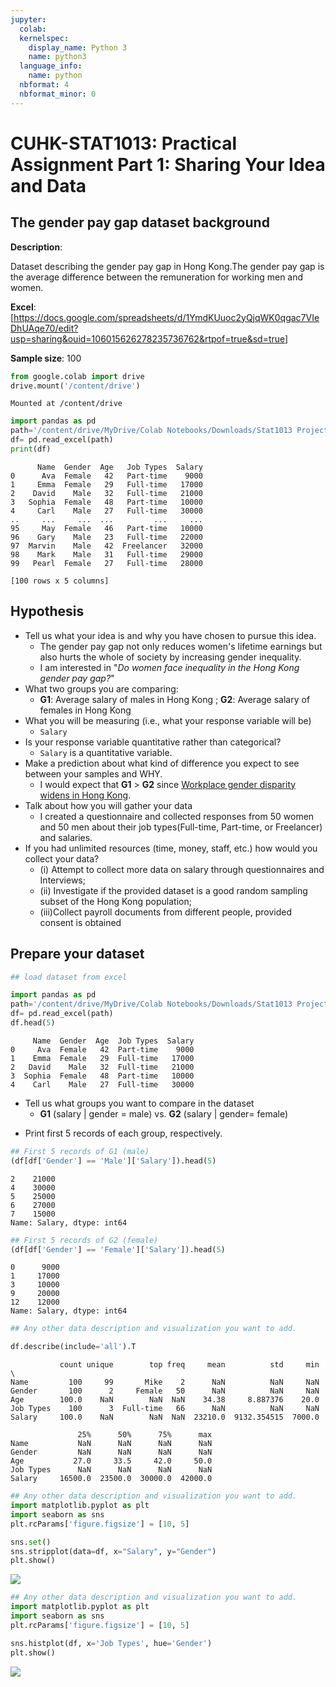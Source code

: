```yaml
---
jupyter:
  colab:
  kernelspec:
    display_name: Python 3
    name: python3
  language_info:
    name: python
  nbformat: 4
  nbformat_minor: 0
---
```


<div class="cell markdown" id="risZsp2ysoDJ">

</div>

<div class="cell markdown" id="9xZnRXM7x0Cv">

# CUHK-STAT1013: Practical Assignment Part 1: Sharing Your Idea and Data

</div>

<div class="cell markdown" id="9Fy05KAkyJI0">

## The gender pay gap dataset background

**Description**:

Dataset describing the gender pay gap in Hong Kong.The gender pay gap is
the average difference between the remuneration for working men and
women.

**Excel**:\[<https://docs.google.com/spreadsheets/d/1YmdKUuoc2yQjqWK0qgac7VIeDhUAqe70/edit?usp=sharing&ouid=106015626278235736762&rtpof=true&sd=true>\]

**Sample size**: 100

</div>

<div class="cell code" execution_count="5"
colab="{&quot;base_uri&quot;:&quot;https://localhost:8080/&quot;}"
id="Om85mbqufqWk" outputId="241d6dd8-53b6-4e9a-c889-3199bf15c3d8">

``` python
from google.colab import drive
drive.mount('/content/drive')
```

<div class="output stream stdout">

    Mounted at /content/drive

</div>

</div>

<div class="cell code" execution_count="6"
colab="{&quot;base_uri&quot;:&quot;https://localhost:8080/&quot;}"
id="fhUhfjcSgIq6" outputId="75d65e9c-eb2c-41c2-cdad-d5a2e9a91010">

``` python
import pandas as pd
path='/content/drive/MyDrive/Colab Notebooks/Downloads/Stat1013 Project Dataset.xlsx'
df= pd.read_excel(path)
print(df)
```

<div class="output stream stdout">

          Name  Gender  Age   Job Types  Salary
    0      Ava  Female   42   Part-time    9000
    1     Emma  Female   29   Full-time   17000
    2    David    Male   32   Full-time   21000
    3   Sophia  Female   48   Part-time   10000
    4     Carl    Male   27   Full-time   30000
    ..     ...     ...  ...         ...     ...
    95     May  Female   46   Part-time   10000
    96    Gary    Male   23   Full-time   22000
    97  Marvin    Male   42  Freelancer   32000
    98    Mark    Male   31   Full-time   29000
    99   Pearl  Female   27   Full-time   28000

    [100 rows x 5 columns]

</div>

</div>

<div class="cell markdown" id="k85zO7zxys4H">

## Hypothesis

-   Tell us what your idea is and why you have chosen to pursue this
    idea.
    -   The gender pay gap not only reduces women's lifetime earnings
        but also hurts the whole of society by increasing gender
        inequality.
    -   I am interested in "*Do women face inequality in the Hong Kong
        gender pay gap?*"
-   What two groups you are comparing:
    -   **G1**: Average salary of males in Hong Kong ; **G2**: Average
        salary of females in Hong Kong
-   What you will be measuring (i.e., what your response variable will
    be)
    -   `Salary`
-   Is your response variable quantitative rather than categorical?
    -   `Salary` is a quantitative variable.
-   Make a prediction about what kind of difference you expect to see
    between your samples and WHY.
    -   I would expect that **G1** \> **G2** since [Workplace gender
        disparity widens in Hong
        Kong](https://hrmasia.com/workplace-gender-disparity-widens-in-hong-kong/).
-   Talk about how you will gather your data
    -   I created a questionnaire and collected responses from 50 women
        and 50 men about their job types(Full-time, Part-time, or
        Freelancer) and salaries.
-   If you had unlimited resources (time, money, staff, etc.) how would
    you collect your data?
    -   \(i\) Attempt to collect more data on salary through
        questionnaires and Interviews;
    -   \(ii\) Investigate if the provided dataset is a good random
        sampling subset of the Hong Kong population;
    -   (iii)Collect payroll documents from different people, provided
        consent is obtained

</div>

<div class="cell markdown" id="3GOdPWT03PQB">

## Prepare your dataset

</div>

<div class="cell code" execution_count="7"
colab="{&quot;base_uri&quot;:&quot;https://localhost:8080/&quot;,&quot;height&quot;:206}"
id="mUxJb4hxvpHQ" outputId="280c9fa2-6916-404c-c74a-543c297b36e6">

``` python
## load dataset from excel

import pandas as pd
path='/content/drive/MyDrive/Colab Notebooks/Downloads/Stat1013 Project Dataset.xlsx'
df= pd.read_excel(path)
df.head(5)
```

<div class="output execute_result" execution_count="7">

         Name  Gender  Age  Job Types  Salary
    0     Ava  Female   42  Part-time    9000
    1    Emma  Female   29  Full-time   17000
    2   David    Male   32  Full-time   21000
    3  Sophia  Female   48  Part-time   10000
    4    Carl    Male   27  Full-time   30000

</div>

</div>

<div class="cell markdown" id="55xAIxVa3hpQ">

-   Tell us what groups you want to compare in the dataset
    -   **G1** (salary \| gender = male) vs. **G2** (salary \| gender=
        female)

</div>

<div class="cell markdown" id="13PdL3ht3902">

-   Print first 5 records of each group, respectively.

</div>

<div class="cell code" execution_count="8"
colab="{&quot;base_uri&quot;:&quot;https://localhost:8080/&quot;}"
id="UNL0WXav3hLj" outputId="f17ef6bc-4418-4fe8-e466-72958fe0cf40">

``` python
## First 5 records of G1 (male)
(df[df['Gender'] == 'Male']['Salary']).head(5)
```

<div class="output execute_result" execution_count="8">

    2    21000
    4    30000
    5    25000
    6    27000
    7    15000
    Name: Salary, dtype: int64

</div>

</div>

<div class="cell code" execution_count="9"
colab="{&quot;base_uri&quot;:&quot;https://localhost:8080/&quot;}"
id="dhe52HVB4T1O" outputId="b452e320-4520-43fa-ce21-07d13682f1de">

``` python
## First 5 records of G2 (female)
(df[df['Gender'] == 'Female']['Salary']).head(5)
```

<div class="output execute_result" execution_count="9">

    0      9000
    1     17000
    3     10000
    9     20000
    12    12000
    Name: Salary, dtype: int64

</div>

</div>

<div class="cell code" execution_count="10"
colab="{&quot;base_uri&quot;:&quot;https://localhost:8080/&quot;,&quot;height&quot;:206}"
id="loTM_J8VyPBP" outputId="13b1a7f9-d486-4f14-e60f-aa4374a5f5c7">

``` python
## Any other data description and visualization you want to add.

df.describe(include='all').T
```

<div class="output execute_result" execution_count="10">

               count unique        top freq     mean          std     min  \
    Name         100     99       Mike    2      NaN          NaN     NaN   
    Gender       100      2     Female   50      NaN          NaN     NaN   
    Age        100.0    NaN        NaN  NaN    34.38     8.887376    20.0   
    Job Types    100      3  Full-time   66      NaN          NaN     NaN   
    Salary     100.0    NaN        NaN  NaN  23210.0  9132.354515  7000.0   

                   25%      50%      75%      max  
    Name           NaN      NaN      NaN      NaN  
    Gender         NaN      NaN      NaN      NaN  
    Age           27.0     33.5     42.0     50.0  
    Job Types      NaN      NaN      NaN      NaN  
    Salary     16500.0  23500.0  30000.0  42000.0  

</div>

</div>

<div class="cell code" execution_count="11"
colab="{&quot;base_uri&quot;:&quot;https://localhost:8080/&quot;,&quot;height&quot;:339}"
id="zEgfWXaKGvNC" outputId="7ffc3566-f916-4186-eedb-8bc79a30719e">

``` python
## Any other data description and visualization you want to add.
import matplotlib.pyplot as plt
import seaborn as sns
plt.rcParams['figure.figsize'] = [10, 5]

sns.set()
sns.stripplot(data=df, x="Salary", y="Gender")
plt.show()
```

<div class="output display_data">

![](35a687f420cfd9fb33508d948e19c7f9f3079507.png)

</div>

</div>

<div class="cell code" execution_count="13"
colab="{&quot;base_uri&quot;:&quot;https://localhost:8080/&quot;,&quot;height&quot;:339}"
id="6OU5svFljeiF" outputId="4ae31ac3-12bb-48a3-d534-99cdda5dbd07">

``` python
## Any other data description and visualization you want to add.
import matplotlib.pyplot as plt
import seaborn as sns
plt.rcParams['figure.figsize'] = [10, 5]

sns.histplot(df, x='Job Types', hue='Gender')
plt.show()
```

<div class="output display_data">

![](5c73a77f7f2c5c3f8d5af96242625d18362c41ac.png)

</div>

</div>
